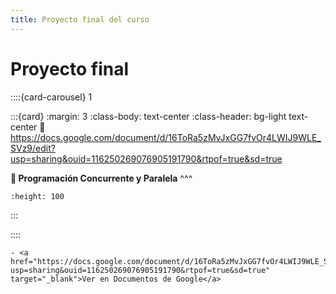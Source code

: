 ```yaml
---
title: Proyecto final del curso
---
```

# Proyecto final

::::{card-carousel} 1

:::{card}
:margin: 3
:class-body: text-center
:class-header: bg-light text-center
:link: https://docs.google.com/document/d/16ToRa5zMvJxGG7fvOr4LWIJ9WLE_SVz9/edit?usp=sharing&ouid=116250269076905191790&rtpof=true&sd=true

**💬 Programación Concurrente y Paralela**
^^^
```{image} https://gcloud.devoteam.com/wp-content/uploads/sites/32/2021/08/Google_Docs_logo_2014-2020.svg.png
:height: 100
```
:::

::::

```{tip}
- <a href="https://docs.google.com/document/d/16ToRa5zMvJxGG7fvOr4LWIJ9WLE_SVz9/edit?usp=sharing&ouid=116250269076905191790&rtpof=true&sd=true" target="_blank">Ver en Documentos de Google</a>
```